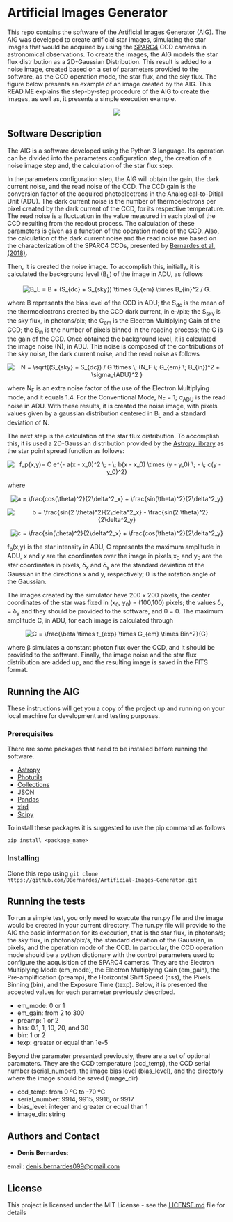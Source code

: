 # Artificial Images Generator
This repo contains the software of the Artificial Images Generator (AIG). The AIG was developed to create artificial star images, simulating the star images that would be acquired by using the [SPARC4](https://www.spiedigitallibrary.org/conference-proceedings-of-spie/8446/844626/Concept-of-SPARC4--a-simultaneous-polarimeter-and-rapid-camera/10.1117/12.924976.full?SSO=1) CCD cameras in astronomical observations. To create the images, the AIG models the star flux distribution as a 2D-Gaussian Distribution. This result is added to a noise image, created based on a set of parameters provided to the software, as the CCD operation mode, the star flux, and the sky flux. The figure below presents an example of an image created by the AIG. This READ.ME explains the step-by-step procedure of the AIG to create the images, as well as, it presents a simple execution example.


<p align="center">
  <img src="https://github.com/DBernardes/Artificial-Images-Generator/blob/main/artificial_star.png" />
</p>


## Software Description

The AIG is a software developed using the Python 3 language. Its operation can be divided into the parameters configuration step, the creation of a noise image step and, the calculation of the star flux step. 

In the parameters configuration step, the AIG will obtain the gain, the dark current noise, and the read noise of the CCD. The CCD gain is the conversion factor of the acquired photoelectrons in the Analogical-to-Ditial Unit (ADU). The dark current noise is the number of thermoelectrons per pixel created by the dark current of the CCD, for its respective temperature. The read noise is a fluctuation in the value measured in each pixel of the CCD resulting from the readout process. The calculation of these parameters is given as a function of the operation mode of the CCD. Also, the calculation of the dark current noise and the read noise are based on the characterization of the SPARC4 CCDs, presented by [Bernardes et al. (2018)](https://arxiv.org/abs/1806.02191).

Then, it is created the noise image. To accomplish this, initially, it is calculated the background level (B<sub>L</sub>) of the image in ADU, as follows

<p align="center">
<img src="https://latex.codecogs.com/svg.latex?B_L&space;=&space;B&space;&plus;&space;(S_{dc}&space;&plus;&space;S_{sky})&space;\times&space;G_{em}&space;\times&space;B_{in}^2&space;/&space;G." title="B_L = B + (S_{dc} + S_{sky}) \times G_{em} \times B_{in}^2 / G." />
</p>

where B represents the bias level of the CCD in ADU; the S<sub>dc</sub> is the mean of the thermoelectrons created by the CCD dark current, in e-/pix; the S<sub>sky</sub> is the sky flux, in photons/pix; the G<sub>em</sub> is the Electron Multiplying Gain of the CCD; the B<sub>in</sub> is the number of pixels binned in the reading process; the G is the gain of the CCD. Once obtained the background level, it is calculated the image noise (N), in ADU. This noise is composed of the contributions of the sky noise, the dark current noise, and the read noise as follows

<p align="center">
<img src="https://latex.codecogs.com/svg.latex?N&space;=&space;\sqrt{(S_{sky}&space;&plus;&space;S_{dc})&space;/&space;G&space;\times&space;\;&space;(N_F&space;\;&space;G_{em}&space;\;&space;B_{in})^2&space;&plus;&space;\sigma_{ADU}^2&space;}" title="N = \sqrt{(S_{sky} + S_{dc}) / G \times \; (N_F \; G_{em} \; B_{in})^2 + \sigma_{ADU}^2 }" />
</p>

where N<sub>F</sub> is an extra noise factor of the use of the Electron Multiplying mode, and it equals 1.4. For the Conventional Mode, N<sub>F</sub> = 1; &sigma;<sub>ADU</sub> is the read noise in ADU. With these results, it is created the noise image, with pixels values given by a gaussian distribution centered in B<sub>L</sub> and a standard deviation of N.

The next step is the calculation of the star flux distribution. To accomplish this, it is used a 2D-Gaussian distribution provided by the [Astropy library](http://dx.doi.org/10.3847/1538-3881/aabc4f) as the star point spread function as follows:

<p align="center">
<img src="https://latex.codecogs.com/svg.latex?f_p(x,y)=&space;C&space;e^{-&space;a(x&space;-&space;x_0)^2&space;\;&space;-&space;\;&space;b(x&space;-&space;x_0)&space;\times&space;(y&space;-&space;y_0)&space;\;&space;-&space;\;&space;c(y&space;-&space;y_0)^2}" title="f_p(x,y)= C e^{- a(x - x_0)^2 \; - \; b(x - x_0) \times (y - y_0) \; - \; c(y - y_0)^2}" />  
</p>

where

<p align="center">
<img src="https://latex.codecogs.com/svg.latex?a&space;=&space;\frac{cos(\theta)^2}{2\delta^2_x}&space;&plus;&space;\frac{sin(\theta)^2}{2\delta^2_y}" title="a = \frac{cos(\theta)^2}{2\delta^2_x} + \frac{sin(\theta)^2}{2\delta^2_y}" />
</p>

<p align="center">
<img src="https://latex.codecogs.com/svg.latex?b&space;=&space;\frac{sin(2&space;\theta)^2}{2\delta^2_x}&space;-&space;\frac{sin(2&space;\theta)^2}{2\delta^2_y}" title="b = \frac{sin(2 \theta)^2}{2\delta^2_x} - \frac{sin(2 \theta)^2}{2\delta^2_y}" />
</p>

<p align="center">
<img src="https://latex.codecogs.com/svg.latex?c&space;=&space;\frac{sin(\theta)^2}{2\delta^2_x}&space;&plus;&space;\frac{cos(\theta)^2}{2\delta^2_y}" title="c = \frac{sin(\theta)^2}{2\delta^2_x} + \frac{cos(\theta)^2}{2\delta^2_y}" />
</p>


f<sub>p</sub>(x,y) is the star intensity in ADU, C represents the maximum amplitude in ADU, x and y are the coordinates over the image in pixels,x<sub>0</sub> and y<sub>0</sub> are the star coordinates in pixels, &delta;<sub>x</sub> and &delta;<sub>y</sub> are the standard deviation of the Gaussian in the directions x and y, respectively; &theta; is the rotation angle of the Gaussian.

The images created by the simulator have 200 x 200 pixels, the center coordinates of the star was fixed in (x<sub>0</sub>, y<sub>0</sub>) = (100,100) pixels; the values &delta;<sub>x</sub> = &delta;<sub>y</sub> and they should be provided to the software, and &theta; = 0. The maximum amplitude C, in ADU, for each image is calculated through

<p align="center">
<img src="https://latex.codecogs.com/svg.latex?C&space;=&space;\frac{\beta&space;\times&space;t_{exp}&space;\times&space;G_{em}&space;\times&space;Bin^2}{G}" title="C = \frac{\beta \times t_{exp} \times G_{em} \times Bin^2}{G}" />
</p>

where &beta; simulates a constant photon flux over the CCD, and it should be provided to the software. Finally, the image noise and the star flux distribution are added up, and the resulting image is saved in the FITS format.



## Running the AIG

These instructions will get you a copy of the project up and running on your local machine for development and testing purposes. 

### Prerequisites
There are some packages that need to be installed before running the software.

* [Astropy](https://www.astropy.org/)
* [Photutils](https://photutils.readthedocs.io/en/stable/)
* [Collections](https://docs.python.org/3/library/collections.html)
* [JSON](https://www.w3schools.com/python/python_json.asp)
* [Pandas](https://pandas.pydata.org/)
* [xlrd](https://xlrd.readthedocs.io/en/latest/)
* [Scipy](https://www.scipy.org/)

To install these packages it is suggested to use the pip command as follows
```
pip install <package_name>
```

### Installing
Clone this repo using ``` git clone https://github.com/DBernardes/Artificial-Images-Generator.git ```

## Running the tests

To run a simple test, you only need to execute the run.py file and the image would be created in your current directory. The run.py file will provide to the AIG the basic information for its execution, that is the star flux, in photons/s; the sky flux, in photons/pix/s, the standard deviation of the Gaussian, in pixels, and the operation mode of the CCD. In particular, the CCD operation mode should be a python dictionary with the control parameters used to configure the acquisition of the SPARC4 cameras. They are the Electron Multiplying Mode (em_mode), the Electron Multiplying Gain (em_gain), the Pre-amplification (preamp), the Horizontal Shift Speed (hss), the Pixels Binning (bin), and the Exposure Time (texp). Below, it is presented the accepted values for each parameter previously described.

- em_mode: 0 or 1
- em_gain: from 2 to 300
- preamp: 1 or 2
- hss: 0.1, 1, 10, 20, and 30
- bin: 1 or 2
- texp: greater or equal than 1e-5

Beyond the paramater presented previously, there are a set of optional paramaters. They are the CCD temperature (ccd_temp), the CCD serial number (serial_number), the image bias level (bias_level), and the directory where the image should be saved (image_dir)

- ccd_temp: from 0 ºC to -70 ºC
- serial_number: 9914, 9915, 9916, or 9917
- bias_level: integer and greater or equal than 1
- image_dir: string

## Authors and Contact

* **Denis Bernardes**: 

email: denis.bernardes099@gmail.com 

## License

This project is licensed under the MIT License - see the [LICENSE.md](LICENSE.md) file for details
